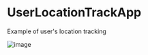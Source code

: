 # UserLocationTrackApp
Example of user's location tracking

![image](https://hideo-uhara.github.io/homepage/UserLocationTrackApp/UserLocationTrackApp1.png)

